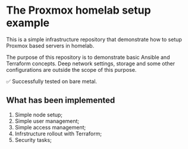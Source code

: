 # The Proxmox homelab setup example

This is a simple infrastructure repository that demonstrate how to setup Proxmox based servers in homelab.

The purpose of this repository is to demonstrate basic Ansible and Terraform concepts. Deep network settings, storage and some other configurations are outside the scope of this purpose.

✅ Successfully tested on bare metal.

## What has been implemented

1. Simple node setup;
2. Simple user management;
3. Simple access management;
4. Infrstructure rollout with Terraform;
5. Security tasks;
